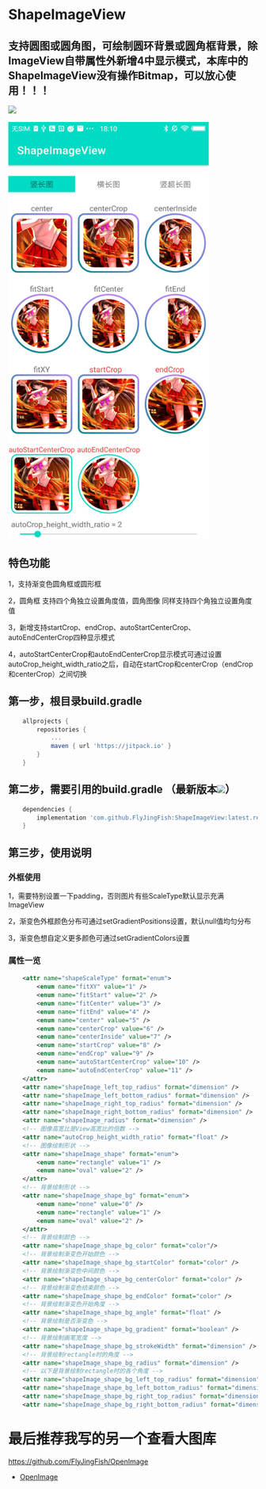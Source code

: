 # ShapeImageView
## 支持圆图或圆角图，可绘制圆环背景或圆角框背景，除ImageView自带属性外新增4中显示模式，本库中的ShapeImageView没有操作Bitmap，可以放心使用！！！

[![](https://jitpack.io/v/FlyJingFish/ShapeImageView.svg)](https://jitpack.io/#FlyJingFish/ShapeImageView)


<img src="https://github.com/FlyJingFish/ShapeImageView/blob/master/screenshot/Screenshot_2022_0902_181056.jpg" width="405px" height="842px" alt="show" />

## 特色功能
1，支持渐变色圆角框或圆形框

2，圆角框 支持四个角独立设置角度值，圆角图像 同样支持四个角独立设置角度值

3，新增支持startCrop、endCrop、autoStartCenterCrop、autoEndCenterCrop四种显示模式

4，autoStartCenterCrop和autoEndCenterCrop显示模式可通过设置autoCrop_height_width_ratio之后，自动在startCrop和centerCrop（endCrop和centerCrop）之间切换

## 第一步，根目录build.gradle

```gradle
    allprojects {
        repositories {
            ...
            maven { url 'https://jitpack.io' }
        }
    }
```
## 第二步，需要引用的build.gradle （最新版本[![](https://jitpack.io/v/FlyJingFish/ShapeImageView.svg)](https://jitpack.io/#FlyJingFish/ShapeImageView)）

```gradle
    dependencies {
        implementation 'com.github.FlyJingFish:ShapeImageView:latest.release.here'
    }
```
## 第三步，使用说明

### 外框使用

1，需要特别设置一下padding，否则图片有些ScaleType默认显示充满ImageView

2，渐变色外框颜色分布可通过setGradientPositions设置，默认null值均匀分布

3，渐变色想自定义更多颜色可通过setGradientColors设置

### 属性一览

```xml
    <attr name="shapeScaleType" format="enum">
        <enum name="fitXY" value="1" />
        <enum name="fitStart" value="2" />
        <enum name="fitCenter" value="3" />
        <enum name="fitEnd" value="4" />
        <enum name="center" value="5" />
        <enum name="centerCrop" value="6" />
        <enum name="centerInside" value="7" />
        <enum name="startCrop" value="8" />
        <enum name="endCrop" value="9" />
        <enum name="autoStartCenterCrop" value="10" />
        <enum name="autoEndCenterCrop" value="11" />
    </attr>
    <attr name="shapeImage_left_top_radius" format="dimension" />
    <attr name="shapeImage_left_bottom_radius" format="dimension" />
    <attr name="shapeImage_right_top_radius" format="dimension" />
    <attr name="shapeImage_right_bottom_radius" format="dimension" />
    <attr name="shapeImage_radius" format="dimension" />
    <!-- 图像高宽比是View高宽比的倍数 -->
    <attr name="autoCrop_height_width_ratio" format="float" />
    <!-- 图像绘制形状 -->
    <attr name="shapeImage_shape" format="enum">
        <enum name="rectangle" value="1" />
        <enum name="oval" value="2" />
    </attr>
    <!-- 背景绘制形状 -->
    <attr name="shapeImage_shape_bg" format="enum">
        <enum name="none" value="0" />
        <enum name="rectangle" value="1" />
        <enum name="oval" value="2" />
    </attr>
    <!-- 背景绘制颜色 -->
    <attr name="shapeImage_shape_bg_color" format="color"/>
    <!-- 背景绘制渐变色开始颜色 -->
    <attr name="shapeImage_shape_bg_startColor" format="color" />
    <!-- 背景绘制渐变色中间颜色 -->
    <attr name="shapeImage_shape_bg_centerColor" format="color" />
    <!-- 背景绘制渐变色结束颜色 -->
    <attr name="shapeImage_shape_bg_endColor" format="color" />
    <!-- 背景绘制渐变色开始角度 -->
    <attr name="shapeImage_shape_bg_angle" format="float" />
    <!-- 背景绘制是否渐变色 -->
    <attr name="shapeImage_shape_bg_gradient" format="boolean" />
    <!-- 背景绘制画笔宽度 -->
    <attr name="shapeImage_shape_bg_strokeWidth" format="dimension" />
    <!-- 背景绘制rectangle时的角度 -->
    <attr name="shapeImage_shape_bg_radius" format="dimension" />
    <!-- 以下是背景绘制rectangle时的各个角度 -->
    <attr name="shapeImage_shape_bg_left_top_radius" format="dimension" />
    <attr name="shapeImage_shape_bg_left_bottom_radius" format="dimension" />
    <attr name="shapeImage_shape_bg_right_top_radius" format="dimension" />
    <attr name="shapeImage_shape_bg_right_bottom_radius" format="dimension" />
```

# 最后推荐我写的另一个查看大图库
https://github.com/FlyJingFish/OpenImage

- [OpenImage](https://github.com/FlyJingFish/OpenImage)


